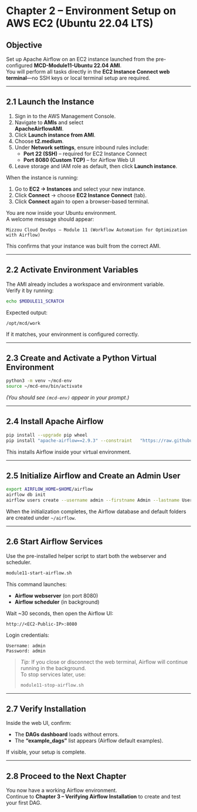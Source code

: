 # Chapter 2 – Environment Setup on AWS EC2 (Ubuntu 22.04 LTS)

## Objective
Set up Apache Airflow on an EC2 instance launched from the pre-configured **MCD-Module11-Ubuntu 22.04 AMI**.  
You will perform all tasks directly in the **EC2 Instance Connect web terminal**—no SSH keys or local terminal setup are required.

---

## 2.1 Launch the Instance

1. Sign in to the AWS Management Console.  
2. Navigate to **AMIs** and select  
   **ApacheAirflowAMI**.  
3. Click **Launch instance from AMI**.  
4. Choose **t2.medium**.  
5. Under **Network settings**, ensure inbound rules include:  
   - **Port 22 (SSH)** – required for EC2 Instance Connect  
   - **Port 8080 (Custom TCP)** – for Airflow Web UI  
6. Leave storage and IAM role as default, then click **Launch instance**.

When the instance is running:
1. Go to **EC2 → Instances** and select your new instance.  
2. Click **Connect** → choose **EC2 Instance Connect** (tab).  
3. Click **Connect** again to open a browser-based terminal.  

You are now inside your Ubuntu environment.  
A welcome message should appear:

```
Mizzou Cloud DevOps — Module 11 (Workflow Automation for Optimization with Airflow)
```

This confirms that your instance was built from the correct AMI.

---

## 2.2 Activate Environment Variables

The AMI already includes a workspace and environment variable.  
Verify it by running:

```bash
echo $MODULE11_SCRATCH
```
Expected output:
```
/opt/mcd/work
```

If it matches, your environment is configured correctly.

---

## 2.3 Create and Activate a Python Virtual Environment

```bash
python3 -m venv ~/mcd-env
source ~/mcd-env/bin/activate
```

*(You should see `(mcd-env)` appear in your prompt.)*

---

## 2.4 Install Apache Airflow

```bash
pip install --upgrade pip wheel
pip install "apache-airflow==2.9.3" --constraint   "https://raw.githubusercontent.com/apache/airflow/constraints-2.9.3/constraints-3.10.txt"
```

This installs Airflow inside your virtual environment.

---

## 2.5 Initialize Airflow and Create an Admin User

```bash
export AIRFLOW_HOME=$HOME/airflow
airflow db init
airflow users create --username admin --firstname Admin --lastname User   --role Admin --email admin@example.com --password admin
```

When the initialization completes, the Airflow database and default folders are created under `~/airflow`.

---

## 2.6 Start Airflow Services

Use the pre-installed helper script to start both the webserver and scheduler.

```bash
module11-start-airflow.sh
```

This command launches:
- **Airflow webserver** (on port 8080)  
- **Airflow scheduler** (in background)  

Wait ~30 seconds, then open the Airflow UI:

```
http://<EC2-Public-IP>:8080
```

Login credentials:
```
Username: admin
Password: admin
```

> *Tip:* If you close or disconnect the web terminal, Airflow will continue running in the background.  
> To stop services later, use:
> ```bash
> module11-stop-airflow.sh
> ```

---

## 2.7 Verify Installation

Inside the web UI, confirm:
- The **DAGs dashboard** loads without errors.  
- The **“example_dags”** list appears (Airflow default examples).  

If visible, your setup is complete.

---

## 2.8 Proceed to the Next Chapter

You now have a working Airflow environment.  
Continue to **Chapter 3 – Verifying Airflow Installation** to create and test your first DAG.
